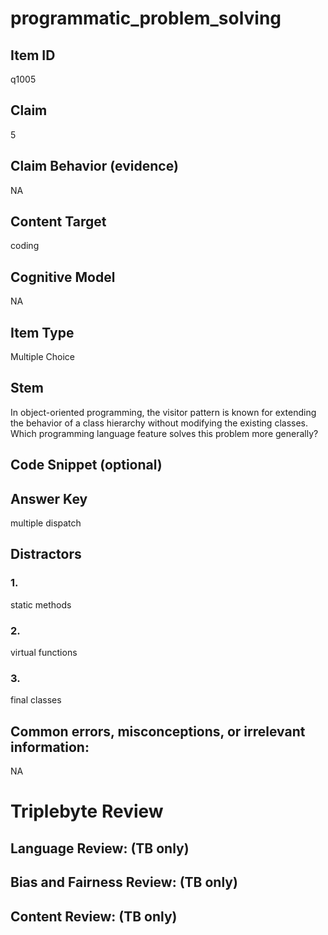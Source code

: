 # programmatic_problem_solving

## Item ID
q1005

## Claim
5

## Claim Behavior (evidence)
NA

## Content Target
coding

## Cognitive Model
NA

## Item Type
Multiple Choice

## Stem
In object-oriented programming, the visitor pattern is known for extending the behavior of a class hierarchy without modifying the existing classes.  Which programming language feature solves this problem more generally?

## Code Snippet (optional)


## Answer Key
multiple dispatch

## Distractors

### 1.
static methods

### 2.
virtual functions

### 3.
final classes

## Common errors, misconceptions, or irrelevant information:
NA

# Triplebyte Review


## Language Review: (TB only)


## Bias and Fairness Review: (TB only)


## Content Review: (TB only)

